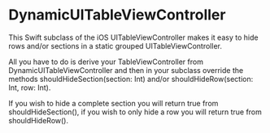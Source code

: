 # DynamicUITableViewController
This Swift subclass of the iOS UITableViewController makes it easy to hide rows and/or sections in a static grouped UITableViewController.

All you have to do is derive your TableViewController from DynamicUITableViewController and then in your subclass override the methods shouldHideSection(section: Int) and/or shouldHideRow(section: Int, row: Int).

If you wish to hide a complete section you will return true from shouldHideSection(), if you wish to only hide a row you will return true from shouldHideRow().
